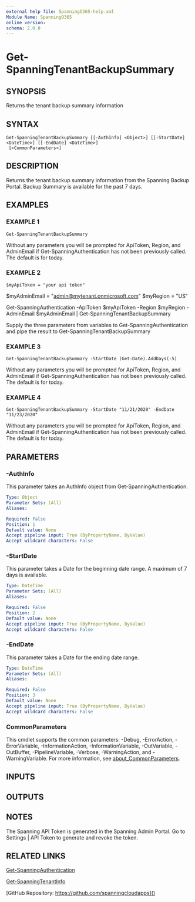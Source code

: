 ```yaml
---
external help file: SpanningO365-help.xml
Module Name: SpanningO365
online version:
schema: 2.0.0
---
```


# Get-SpanningTenantBackupSummary

## SYNOPSIS
Returns the tenant backup summary information

## SYNTAX

```
Get-SpanningTenantBackupSummary [[-AuthInfo] <Object>] [[-StartDate] <DateTime>] [[-EndDate] <DateTime>]
 [<CommonParameters>]
```

## DESCRIPTION
Returns the tenant backup summary information from the Spanning Backup Portal.
Backup Summary is available for the past 7 days.

## EXAMPLES

### EXAMPLE 1
```
Get-SpanningTenantBackupSummary
```

Without any parameters you will be prompted for ApiToken, Region, and AdminEmail if Get-SpanningAuthentication has not been previously called.
The default is for today.

### EXAMPLE 2
```
$myApiToken = "your api token"
```

$myAdminEmail = "admin@mytenant.onmicrosoft.com"
$myRegion = "US"

Get-SpanningAuthentication -ApiToken $myApiToken -Region $myRegion -AdminEmail $myAdminEmail | Get-SpanningTenantBackupSummary

Supply the three parameters from variables to Get-SpanningAuthentication and pipe the result to Get-SpanningTenantBackupSummary

### EXAMPLE 3
```
Get-SpanningTenantBackupSummary -StartDate (Get-Date).AddDays(-5)
```

Without any parameters you will be prompted for ApiToken, Region, and AdminEmail if Get-SpanningAuthentication has not been previously called.
The default is for today.

### EXAMPLE 4
```
Get-SpanningTenantBackupSummary -StartDate "11/21/2020" -EndDate "11/23/2020"
```

Without any parameters you will be prompted for ApiToken, Region, and AdminEmail if Get-SpanningAuthentication has not been previously called.
The default is for today.

## PARAMETERS

### -AuthInfo
This parameter takes an AuthInfo object from Get-SpanningAuthentication.

```yaml
Type: Object
Parameter Sets: (All)
Aliases:

Required: False
Position: 1
Default value: None
Accept pipeline input: True (ByPropertyName, ByValue)
Accept wildcard characters: False
```

### -StartDate
This parameter takes a Date for the beginning date range.
A maximum of 7 days is available.

```yaml
Type: DateTime
Parameter Sets: (All)
Aliases:

Required: False
Position: 2
Default value: None
Accept pipeline input: True (ByPropertyName, ByValue)
Accept wildcard characters: False
```

### -EndDate
This parameter takes a Date for the ending date range.

```yaml
Type: DateTime
Parameter Sets: (All)
Aliases:

Required: False
Position: 3
Default value: None
Accept pipeline input: True (ByPropertyName, ByValue)
Accept wildcard characters: False
```

### CommonParameters
This cmdlet supports the common parameters: -Debug, -ErrorAction, -ErrorVariable, -InformationAction, -InformationVariable, -OutVariable, -OutBuffer, -PipelineVariable, -Verbose, -WarningAction, and -WarningVariable. For more information, see [about_CommonParameters](http://go.microsoft.com/fwlink/?LinkID=113216).

## INPUTS

## OUTPUTS

## NOTES
The Spanning API Token is generated in the Spanning Admin Portal.
Go to Settings | API Token to generate and revoke the token.

## RELATED LINKS

[Get-SpanningAuthentication]()

[Get-SpanningTenantInfo]()

[GitHub Repository: https://github.com/spanningcloudapps]()

